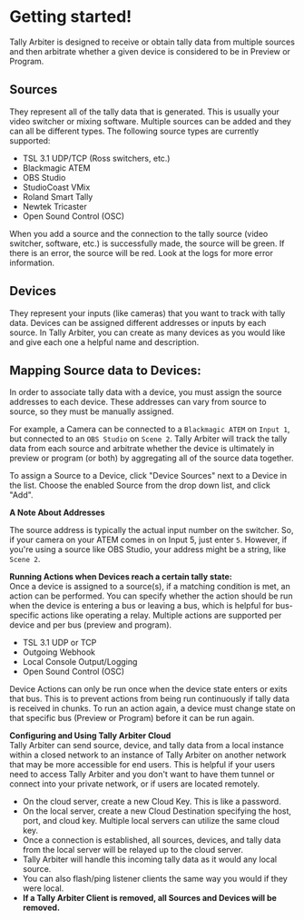 # Getting started!

Tally Arbiter is designed to receive or obtain tally data from multiple sources and then arbitrate whether a given device is considered to be in Preview or Program.

## Sources

They represent all of the tally data that is generated. This is usually your video switcher or mixing software. Multiple sources can be added and they can all be different types. The following source types are currently supported:

*   TSL 3.1 UDP/TCP (Ross switchers, etc.)
*   Blackmagic ATEM
*   OBS Studio
*   StudioCoast VMix
*   Roland Smart Tally
*   Newtek Tricaster
*   Open Sound Control (OSC)

When you add a source and the connection to the tally source (video switcher, software, etc.) is successfully made, the source will be green. If there is an error, the source will be red. Look at the logs for more error information.

## Devices

They represent your inputs (like cameras) that you want to track with tally data. Devices can be assigned different addresses or inputs by each source. In Tally Arbiter, you can create as many devices as you would like and give each one a helpful name and description.

## Mapping Source data to Devices:

In order to associate tally data with a device, you must assign the source addresses to each device. These addresses can vary from source to source, so they must be manually assigned.

For example, a Camera can be connected to a `Blackmagic ATEM` on `Input 1`, but connected to an `OBS Studio` on `Scene 2`. Tally Arbiter will track the tally data from each source and arbitrate whether the device is ultimately in preview or program (or both) by aggregating all of the source data together.

To assign a Source to a Device, click "Device Sources" next to a Device in the list. Choose the enabled Source from the drop down list, and click "Add".

**A Note About Addresses**

The source address is typically the actual input number on the switcher. So, if your camera on your ATEM comes in on Input 5, just enter `5`. However, if you're using a source like OBS Studio, your address might be a string, like `Scene 2`.  

**Running Actions when Devices reach a certain tally state:**  
Once a device is assigned to a source(s), if a matching condition is met, an action can be performed. You can specify whether the action should be run when the device is entering a bus or leaving a bus, which is helpful for bus-specific actions like operating a relay. Multiple actions are supported per device and per bus (preview and program).

*   TSL 3.1 UDP or TCP
*   Outgoing Webhook
*   Local Console Output/Logging
*   Open Sound Control (OSC)

Device Actions can only be run once when the device state enters or exits that bus. This is to prevent actions from being run continuously if tally data is received in chunks. To run an action again, a device must change state on that specific bus (Preview or Program) before it can be run again.  

**Configuring and Using Tally Arbiter Cloud**  
Tally Arbiter can send source, device, and tally data from a local instance within a closed network to an instance of Tally Arbiter on another network that may be more accessible for end users. This is helpful if your users need to access Tally Arbiter and you don't want to have them tunnel or connect into your private network, or if users are located remotely.

*   On the cloud server, create a new Cloud Key. This is like a password.
*   On the local server, create a new Cloud Destination specifying the host, port, and cloud key. Multiple local servers can utilize the same cloud key.
*   Once a connection is established, all sources, devices, and tally data from the local server will be relayed up to the cloud server.
*   Tally Arbiter will handle this incoming tally data as it would any local source.
*   You can also flash/ping listener clients the same way you would if they were local.
*   **If a Tally Arbiter Client is removed, all Sources and Devices will be removed.**